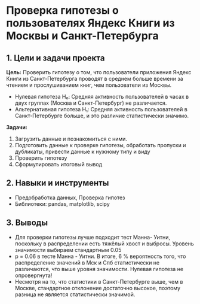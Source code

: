 # Проверка гипотезы о пользователях Яндекс Книги из Москвы и Санкт-Петербурга
## 1. Цели и задачи проекта
**Цель:** Проверить гипотезу о том, что пользователи приложения Яндекс Книги из Санкт-Петербурга проводят в среднем больше времени за чтением и прослушиванием книг, чем пользователи из Москвы.
 - Нулевая гипотеза H₀: Средняя активность пользователей в часах в двух группах (Москва и Санкт-Петербург) не различается.
 - Альтернативная гипотеза H₁: Средняя активность пользователей в Санкт-Петербурге больше, и это различие статистически значимо.
   
**Задачи:**
1. Загрузить данные  и познакомиться с ними. 
2. Подготовить данные к проверке гипотезы, обработать пропуски и дубликаты, привести данные к нужному типу и виду
3. Проверить гипотезу
4. Сформулировать итоговый вывод 

## 2. Навыки и инструменты

- Предобработка данных, Проверка гипотез
- Библиотеки: pandas, matplotlib, scipy

 ## 3. Выводы 
- Для проверки гипотезы лучше подходит тест Манна- Уитни, поскольку в распределении есть тяжёлый хвост и выбросы. Уровень значимости выбираем стандартным 0.05
- p = 0.06 в тесте Манна - Уитни. В итоге, 6 % вероятность того, что распределение значений в Мск и Спб статистически не различаются, что выше уровня значимости. Нулевая гипотеза не опровергнута!
- Несмотря на то, что статистики в Санкт-Петербурге выше, чем в Москве, стандартное отклонение достаточно высокое, поэтому разница не является статистически значимой. 
